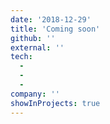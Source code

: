 ```yaml
---
date: '2018-12-29'
title: 'Coming soon'
github: ''
external: ''
tech:
  - 
  - 
  - 
company: ''
showInProjects: true
---
```



